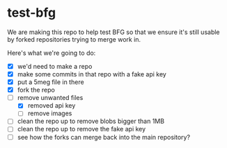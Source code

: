 # test-bfg

We are making this repo to help test BFG so that we ensure it's still usable by forked repositories trying to merge work in.

Here's what we're going to do:

- [x] we'd need to make a repo
- [x] make some commits in that repo with a fake api key
- [x] put a 5meg file in there
- [x] fork the repo
- [ ] remove unwanted files
  - [x] removed api key
  - [ ] remove images
- [ ] clean the repo up to remove blobs bigger than 1MB
- [ ] clean the repo up to remove the fake api key
- [ ] see how the forks can merge back into the main repository?
